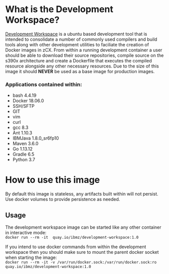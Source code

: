 # What is the Development Workspace?

[Development Workspace](https://github.com/ambitus/linux-containers/tree/master/examples/development-image) is a ubuntu based development tool that is intended to consolidate a number of commonly used compilers and build tools along with other development utilities to faciliate the creation of Docker images in zCX. From within a running development container a user should be able to download their source repositories, compile source on the s390x architecture and create a Dockerfile that executes the compiled resource alongside any other necessary resources. Due to the size of this image it should **NEVER** be used as a base image for production images.

### Applications contained within:

- bash 4.4.19
- Docker  18.06.0
- SSH/SFTP
- GIT
- vim
- curl
- gcc  8.3  
- Ant  1.10.3
- IBMJava  1.8.0_sr6fp10 
- Maven  3.6.0 
- Go  1.13.12 
- Gradle  6.5 
- Python  3.7


# How to use this image
By default this image is stateless, any artifacts built within will not persist. Use docker volumes to provide persistence as needed.

## Usage
The development workspace image can be started like any other container in interactive mode:  
`docker run --rm -it  quay.io/ibmz/development-workspace:1.0`
  
If you intend to use docker commands from within the development workspace then you should make sure to mount the parent docker socket when starting the image:  
`docker run --rm -it -v /var/run/docker.sock:/var/run/docker.sock:ro  quay.io/ibmz/development-workspace:1.0`
